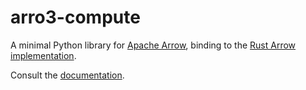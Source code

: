 # arro3-compute

A minimal Python library for [Apache Arrow](https://arrow.apache.org/docs/index.html), binding to the [Rust Arrow implementation](https://github.com/apache/arrow-rs).

Consult the [documentation](https://kylebarron.dev/arro3/latest/).
